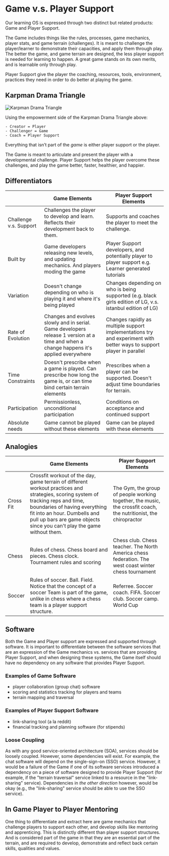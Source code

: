 # Game v.s. Player Support

Our learning OS is expressed through two distinct but related products: Game and Player Support.

The Game includes things like the rules, processes, game mechanics, player stats, and game terrain (challenges). It is meant to challenge the player/learner to demonstrate their capacities, and apply them through play. The better the game, and game terrain are designed, the less player support is needed for learning to happen. A great game stands on its own merits, and is learnable only through play.

Player Support give the player the coaching, resources, tools, environment, practices they need in order to do better at playing the game.

## Karpman Drama Triangle

![Karpman Drama Triangle](http://img.bhs4.com/b6/6/b6636b0849e4d217fc513353f243472bc1aba2b1_large.jpg)

Using the empowerment side of the Karpman Drama Triangle above:

	- Creator = Player
	- Challenger = Game
	- Coach = Player Support

Everything that isn’t part of the *game* is either player support or the player.

The Game is meant to articulate and present the player with a developmental challenge. Player Support helps the player overcome these challenges, and play the game better, faster, healthier, and happier.

## Differentiators


|   | Game Elements | Player Support Elements  |
|---|---|---|
| Challenge v.s. Support | Challenges the player to develop and learn. Reflects their development back to them.  | Supports and coaches the player to meet the challenge. |
| Built by | Game developers releasing new levels, and updating mechanics. And players moding the game | Player Support developers, and potentially player to player support e.g. Learner generated tutorials |
| Variation  | Doesn't change depending on who is playing it and where it's being played  | Changes depending on who is being supported (e.g. black girls edition of LG, v.s. istanbul edition of LG)  |
| Rate of Evolution | Changes and evolves slowly and in serial. Game developers release 1 version at a time and when a change happens it's applied everywhere | Changes rapidly as multiple support implementations try and experiment with better ways to support player in parallel |
| Time Constraints  | Doesn't prescribe when a game is played. Can prescribe how long the game is, or can time bind certain terrain elements  | Prescribes when a player can be supported. Doesn't adjust time boundaries for terrain. |
| Participation  | Permissionless, unconditional participation  | Conditions on acceptance and continued support |
| Absolute needs  | Game cannot be played without these elements  | Game can be played with these elements  |

## Analogies

|   | Game Elements | Player Support Elements  |
|---|---|---|
| Cross Fit  | Crossfit workout of the day, game terrain of different workout practices and strategies, scoring system of tracking reps and time, boundaries of having everything fit into an hour. Dumbells and pull up bars are game objects since you can't play the game without them. | The Gym, the group of people working together, the music, the crossfit coach, the nutritionist, the chiropractor  |
| Chess  | Rules of chess. Chess board and pieces. Chess clock. Tournament rules and scoring |  Chess club. Chess teacher. The North America chess federation. The west coast winter chess tournament |
| Soccer | Rules of soccer. Ball. Field. Notice that the concept of a soccer Team is part of the game, unlike in chess where a chess team is a player support structure. | Referree. Soccer coach. FIFA. Soccer club. Soccer camp. World Cup |


## Software

Both the Game and Player support are expressed and supported through software. It is important to differentiate between the software services that are an expression of the Game mechanics vs. services that are providing Player Support, and when designing these systems, the Game itself should have no dependency on any software that provides Player Support.

### Examples of Game Software

- player collaboration (group chat) software
- scoring and statistics tracking for players and teams
- terrain mapping and traversal

### Examples of Player Support Software

- link-sharing tool (a la reddit)
- financial tracking and planning software (for stipends)

### Loose Coupling

As with any good service-oriented architecture (SOA), services should be loosely coupled. However, some dependencies will exist. For example, the chat software will depend on the single-sign-on (SSO) service. However, it would be a failure of the Game if one of its software services introduced a dependency on a piece of software designed to provide Player Support (for example, if the "terrain traversal" service linked to a resource in the "link-sharing" service). Dependencies in _the other direction_ however, would be okay (e.g., the "link-sharing" service should be able to use the SSO service).


## In Game Player to Player Mentoring

One thing to differentiate and extract here are game mechanics that challenge players to support each other, and develop skills like mentoring and apprenticing. This is distinctly different than player support structures. And is considered part of the game in that they are an essential part of the terrain, and are required to develop, demonstrate and reflect back certain skills, qualities and values.
